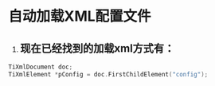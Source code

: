 # 自动加载XML配置文件
1. 现在已经找到的加载xml方式有：
    - 
```C++
TiXmlDocument doc;
TiXmlElement *pConfig = doc.FirstChildElement("config");
```